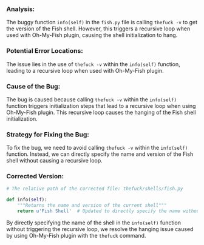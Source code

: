 ### Analysis:
The buggy function `info(self)` in the `fish.py` file is calling `thefuck -v` to get the version of the Fish shell. However, this triggers a recursive loop when used with Oh-My-Fish plugin, causing the shell initialization to hang.

### Potential Error Locations:
The issue lies in the use of `thefuck -v` within the `info(self)` function, leading to a recursive loop when used with Oh-My-Fish plugin.

### Cause of the Bug:
The bug is caused because calling `thefuck -v` within the `info(self)` function triggers initialization steps that lead to a recursive loop when using Oh-My-Fish plugin. This recursive loop causes the hanging of the Fish shell initialization.

### Strategy for Fixing the Bug:
To fix the bug, we need to avoid calling `thefuck -v` within the `info(self)` function. Instead, we can directly specify the name and version of the Fish shell without causing a recursive loop.

### Corrected Version:
```python
# The relative path of the corrected file: thefuck/shells/fish.py

def info(self):
    """Returns the name and version of the current shell"""
    return u'Fish Shell'  # Updated to directly specify the name without calling thefuck -v
```

By directly specifying the name of the shell in the `info(self)` function without triggering the recursive loop, we resolve the hanging issue caused by using Oh-My-Fish plugin with the `thefuck` command.